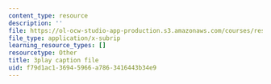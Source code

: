 ```yaml
---
content_type: resource
description: ''
file: https://ol-ocw-studio-app-production.s3.amazonaws.com/courses/res-18-009-learn-differential-equations-up-close-with-gilbert-strang-and-cleve-moler-fall-2015/f79d1ac136945966a7863416443b34e9_FATUw506mE.vtt
file_type: application/x-subrip
learning_resource_types: []
resourcetype: Other
title: 3play caption file
uid: f79d1ac1-3694-5966-a786-3416443b34e9
---
```

